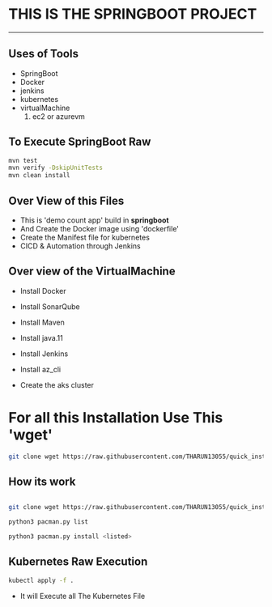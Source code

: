 # THIS IS THE SPRINGBOOT PROJECT

***

## Uses of Tools

- SpringBoot
- Docker
- jenkins
- kubernetes
- virtualMachine 
  1. ec2 or azurevm

## To Execute SpringBoot Raw

```bash
mvn test
mvn verify -DskipUnitTests
mvn clean install
```

## Over View of this Files

- This is 'demo count app' build in **springboot**
- And Create the Docker image using 'dockerfile' 
- Create the Manifest file for kubernetes
- CICD & Automation through Jenkins

## Over view of the VirtualMachine

- Install Docker

- Install SonarQube

- Install Maven

- Install java.11

- Install Jenkins

- Install az_cli

- Create the aks cluster

# For all this Installation Use This 'wget'

```bash
git clone wget https://raw.githubusercontent.com/THARUN13055/quick_install_linux/main/pacman.py
```
## How its work

```bash

git clone wget https://raw.githubusercontent.com/THARUN13055/quick_install_linux/main/pacman.py

python3 pacman.py list

python3 pacman.py install <listed>

```

## Kubernetes Raw Execution

```bash
kubectl apply -f .
```

- It will Execute all The Kubernetes File





























